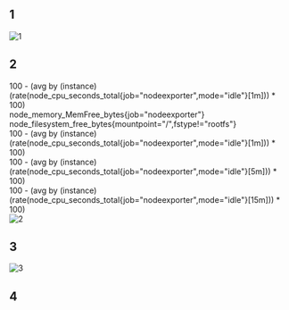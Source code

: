 ## 1 ##
![1](https://user-images.githubusercontent.com/88678440/161708819-17ce734c-11dd-4c00-a438-9db08738cad7.JPG)
## 2 ##
100 - (avg by (instance) (rate(node_cpu_seconds_total{job="nodeexporter",mode="idle"}[1m])) * 100)  
node_memory_MemFree_bytes{job="nodeexporter"}  
node_filesystem_free_bytes{mountpoint="/",fstype!="rootfs"}  
100 - (avg by (instance) (rate(node_cpu_seconds_total{job="nodeexporter",mode="idle"}[1m])) * 100)  
100 - (avg by (instance) (rate(node_cpu_seconds_total{job="nodeexporter",mode="idle"}[5m])) * 100)  
100 - (avg by (instance) (rate(node_cpu_seconds_total{job="nodeexporter",mode="idle"}[15m])) * 100)  
![2](https://user-images.githubusercontent.com/88678440/161728114-3cb821d4-a64d-4420-a05d-f21da7e27faf.JPG)
## 3 ##
![3](https://user-images.githubusercontent.com/88678440/161737059-0a5948e1-66a9-4f16-9985-17f0e6171328.JPG)
## 4 ##
